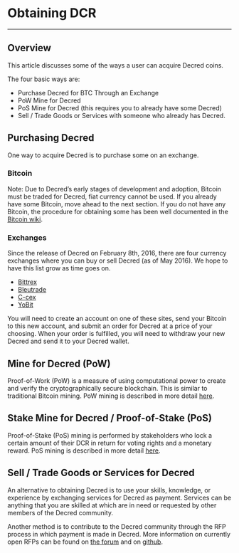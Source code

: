 # <i class="fa fa-exchange"></i> **Obtaining DCR**

---

## **<i class="fa fa-info-circle"></i> Overview**

This article discusses some of the ways a user can acquire Decred
coins.

The four basic ways are:

* Purchase Decred for BTC Through an Exchange
* PoW Mine for Decred
* PoS Mine for Decred (this requires you to already have some Decred)
* Sell / Trade Goods or Services with someone who already has Decred.

## **<i class="fa fa-info-circle"></i> Purchasing Decred**

One way to acquire Decred is to purchase some on an exchange.

### **<i class="fa fa-btc"></i> Bitcoin**

Note: Due to Decred’s early stages of development and adoption,
Bitcoin must be traded for Decred, fiat currency cannot be used.  If
you already have some Bitcoin, move ahead to the next section.  If you
do not have any Bitcoin, the procedure for obtaining some has been
well documented in the
[Bitcoin wiki](https://en.bitcoin.it/wiki/Buying_Bitcoins_%28the_newbie_version%29).

### **<i class="fa fa-exchange"></i> Exchanges**

Since the release of Decred on February 8th, 2016, there are four
currency exchanges where you can buy or sell Decred (as of May 2016).
We hope to have this list grow as time goes on.

* [Bittrex](https://bittrex.com/)
* [Bleutrade](https://bleutrade.com/exchange)
* [C-cex](https://c-cex.com/)
* [YoBit](https://yobit.net/en/)

You will need to create an account on one of these sites, send your
Bitcoin to this new account, and submit an order for Decred at a price
of your choosing.  When your order is fulfilled, you will need to
withdraw your new Decred and send it to your Decred wallet.


## **<i class="fa fa-info-circle"></i> Mine for Decred (PoW)**

Proof-of-Work (PoW) is a measure of using computational power to
create and verify the cryptographically secure blockchain.  This is
similar to traditional Bitcoin mining.  PoW mining is described in
more detail [here](/mining/overview/#1-proof-of-work-mining).

## **<i class="fa fa-info-circle"></i> Stake Mine for Decred / Proof-of-Stake (PoS)**

Proof-of-Stake (PoS) mining is performed by stakeholders who lock a
certain amount of their DCR in return for voting rights and a monetary
reward. PoS mining is described in more detail
[here](/mining/overview/#2-proof-of-stake-mining).

## **<i class="fa fa-info-circle"></i> Sell / Trade Goods or Services for Decred**

An alternative to obtaining Decred is to use your skills, knowledge,
or experience by exchanging services for Decred as payment.  Services
can be anything that you are skilled at which are in need or
requested by other members of the Decred community.

Another method is to contribute to the Decred community
through the RFP process in which payment is made in Decred.  More
information on currently open RFPs can be found on
[the forum](https://forum.decred.org/forums/requests-for-proposals/)
and on [github](https://github.com/decred/RFPs).


